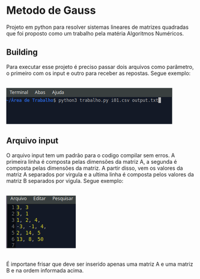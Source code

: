 # Metodo de Gauss
Projeto em python para resolver sistemas lineares de matrizes quadradas que foi proposto como um trabalho pela matéria Algoritmos Numéricos.

## Building
Para executar esse projeto é preciso passar dois arquivos como parâmetro, o primeiro com os input e outro para receber as repostas. Segue exemplo:

<br/>
<img src="./howtouse.png"/>
<br/>

## Arquivo input
O arquivo input tem um padrão para o codigo compilar sem erros. A primeira linha é composta pelas dimensões da matriz A, a segunda é composta pelas dimensões da matriz. A partir disso, vem os valores da matriz A separados por virgula e a ultima linha é composta pelos valores da matriz B separados por vigula. Segue exemplo:

<br/>
<img src="./exemploInput.png"/>
<br/>
<br/>

É importane frisar que deve ser inserido apenas uma matriz A e uma matriz B e na ordem informada acima.